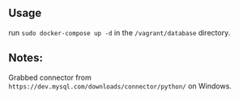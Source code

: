 ## Usage
run `sudo docker-compose up -d` in the `/vagrant/database` directory.

## Notes:
Grabbed connector from `https://dev.mysql.com/downloads/connector/python/` on Windows.